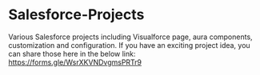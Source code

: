 # Salesforce-Projects

Various Salesforce projects including Visualforce page, aura components, customization and configuration. If you have an exciting project idea, you can share those here 
in the below link:
https://forms.gle/WsrXKVNDvgmsPRTr9
